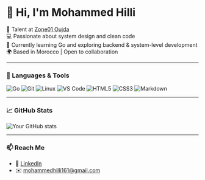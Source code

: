 # 👋 Hi, I'm Mohammed Hilli

🎯 Talent at [Zone01 Oujda](https://zone01oujda.ma)  
💻 Passionate about system design and clean code  
🚀 Currently learning Go and exploring backend & system-level development  
🌍 Based in Morocco | Open to collaboration

---

### 🧰 Languages & Tools

![Go](https://img.shields.io/badge/-Go-00ADD8?style=for-the-badge&logo=go&logoColor=white)
![Git](https://img.shields.io/badge/-Git-F05032?style=for-the-badge&logo=git&logoColor=white)
![Linux](https://img.shields.io/badge/-Linux-FCC624?style=for-the-badge&logo=linux&logoColor=black)
![VS Code](https://img.shields.io/badge/-VSCode-007ACC?style=for-the-badge&logo=visual-studio-code&logoColor=white)
![HTML5](https://img.shields.io/badge/-HTML5-E34F26?style=for-the-badge&logo=html5&logoColor=white)
![CSS3](https://img.shields.io/badge/-CSS3-1572B6?style=for-the-badge&logo=css3&logoColor=white)
![Markdown](https://img.shields.io/badge/-Markdown-000000?style=for-the-badge&logo=markdown&logoColor=white)

---

### 📈 GitHub Stats

![Your GitHub stats](https://github-readme-stats.vercel.app/api?username=mohamedhill&show_icons=true&theme=tokyonight)

---

### 📫 Reach Me
- 💼 [LinkedIn](https://www.linkedin.com/in/mohamed-hilli-9978b7373/) 
- ✉️ mohammedhilli161@gmail.com

